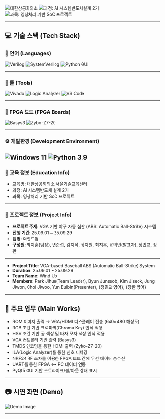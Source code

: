 ![대한상공회의소](https://img.shields.io/badge/대한상공회의소_서울기술교육센터-003366?style=flat&logo=git&logoColor=1E90FF)
![과정: AI 시스템반도체설계 2기](https://img.shields.io/badge/과정-AI%20시스템반도체설계%202기-FFD700?style=flat&logo=github&logoColor=FFD700)
![과목: 영상처리 기반 SoC 프로젝트](https://img.shields.io/badge/과목-영상처리%20기반%20SoC%20프로젝트-4CAF50?style=flat&logo=databricks&logoColor=white)

---

## 💻 기술 스택 (Tech Stack)

### 📕 언어 (Languages)
![Verilog](https://img.shields.io/badge/Verilog-HDL-008B8B?style=flat&logo=verilog&logoColor=white)
![SystemVerilog](https://img.shields.io/badge/SystemVerilog-HDL-4682B4?style=flat&logo=verilog&logoColor=white)
![Python GUI](https://img.shields.io/badge/Python-GUI-FFD43B?style=flat&logo=python&logoColor=3776AB)

---

### 🔧 툴 (Tools)
![Vivado](https://img.shields.io/badge/Xilinx-Vivado-FF8C00?style=flat&logo=xilinx&logoColor=white)
![Logic Analyzer](https://img.shields.io/badge/Logic-Analyzer-800080?style=flat&logo=oscilloscope&logoColor=white)
![VS Code](https://img.shields.io/badge/Editor-VS%20Code-007ACC?style=flat&logo=visualstudiocode&logoColor=white)

---

### 🔲 FPGA 보드 (FPGA Boards)
![Basys3](https://img.shields.io/badge/FPGA-Basys3-1E90FF?style=flat&logo=amd&logoColor=white)
![Zybo-Z7-20](https://img.shields.io/badge/FPGA-Zybo--Z7--20-228B22?style=flat&logo=xilinx&logoColor=white)

---

### ⚙️ 개발환경 (Development Environment)
![Windows 11](https://img.shields.io/badge/Windows-11-0078D6?style=flat&logo=windows&logoColor=white)
![Python 3.9](https://img.shields.io/badge/Python-3.9-FFD43B?style=flat&logo=python&logoColor=3776AB)
---

### 🏫 교육 정보 (Education Info)
- 교육명: 대한상공회의소 서울기술교육센터  
- 과정: AI 시스템반도체 설계 2기  
- 과목: 영상처리 기반 SoC 프로젝트  

---

### 📌 프로젝트 정보 (Project Info)
- **프로젝트 주제**: VGA 기반 야구 자동 심판 (ABS: Automatic Ball-Strike) 시스템  
- **진행 기간**: 25.09.01 ~ 25.09.29  
- **팀명**: 와인드업   
- **구성원**: 박지훈(팀장), 변준섭, 김지석, 정지원, 최지우, 윤의빈(발표자), 정민교, 장환

---------------------------------------------------  
- **Project Title**: VGA-based Baseball ABS (Automatic Ball-Strike) System  
- **Duration**: 25.09.01 ~ 25.09.29  
- **Team Name**: Wind Up
- **Members**: Park Jihun(Team Leader), Byun Junseob, Kim Jiseok, Jung Jiwon, Choi Jiwoo, Yun Euibin(Presenter), {정민교 영어}, {장환 영어}

---

## 🚀 주요 업무 (Main Works)
- ROM 이미지 출력 → VGA/HDMI 디스플레이 전송 (640×480 해상도)   
- RGB 조건 기반 크로마키(Chroma Key) 인식 적용  
- HSV 조건 기반 공 색상 및 타자 모자 색상 인식 적용  
- VGA 컨트롤러 기반 출력 (Basys3)  
- TMDS 인코딩을 통한 HDMI 출력 (Zybo-Z7-20)  
- ILA(Logic Analyzer)를 통한 신호 디버깅  
- NRF24 RF 소자를 이용한 FPGA 보드 간에 무선 데이터 송수신  
- UART를 통한 FPGA ↔ PC 데이터 연동  
- PyQt5 GUI 기반 스트라이크/볼/아웃 상태 표시  


---

## 📷 시연 화면 (Demo)
![Demo Image](images/demo.png)

---
